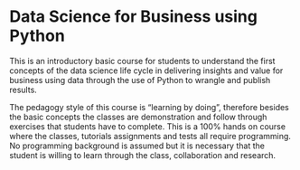 # Data Science for Business using Python
This is an introductory basic course for students to understand the first concepts of the data science life cycle in delivering insights and value for business using data through the use of Python to wrangle and publish results.

The pedagogy style of this course is “learning by doing”, therefore besides the basic concepts the classes are demonstration and follow through exercises that students have to complete. This is a 100% hands on course where the classes, tutorials assignments and tests all require programming. No programming background is assumed but it is necessary that the student is willing to learn through the class, collaboration and research.


